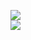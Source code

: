 [![](https://img.shields.io/badge/Made%20With-Github%20Spray-lightgrey.svg?style=for-the-badge&logo=github)](https://github.com/Annihil/github-spray#24633)  
[![](https://i.imgur.com/2DrTn0Z.gif)](https://github.com/Annihil/github-spray)